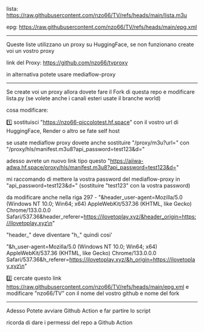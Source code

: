 lista: https://raw.githubusercontent.com/nzo66/TV/refs/heads/main/lista.m3u

epg: https://raw.githubusercontent.com/nzo66/TV/refs/heads/main/epg.xml

---

Queste liste utilizzano un proxy su HuggingFace, se non funzionano create voi un vostro proxy

link del Proxy: https://github.com/nzo66/tvproxy

in alternativa potete usare mediaflow-proxy

---

Se create voi un proxy allora dovete fare il Fork di questa repo e modificare lista.py (se volete anche i canali esteri usate il branche world)

cosa modificare:

1️⃣ sostituisci "https://nzo66-piccolotest.hf.space" con il vostro url di HuggingFace, Render o altro se fate self host

se usate mediaflow proxy dovete anche sostituire "/proxy/m3u?url=" con "/proxy/hls/manifest.m3u8?api_password=test123&d="

adesso avrete un nuovo link tipo questo "https://aiiwa-adwa.hf.space/proxy/hls/manifest.m3u8?api_password=test123&d="

mi raccomando di mettere la vostra password del mediaflow-proxy in "api_password=test123&d=" (sostituire "test123" con la vostra password)

da modificare anche nella riga 297 - "&header_user-agent=Mozilla/5.0 (Windows NT 10.0; Win64; x64) AppleWebKit/537.36 (KHTML, like Gecko) Chrome/133.0.0.0 Safari/537.36&header_referer=https://ilovetoplay.xyz/&header_origin=https://ilovetoplay.xyz\n"

"header_" deve diventare "h_" quindi cosi'

"&h_user-agent=Mozilla/5.0 (Windows NT 10.0; Win64; x64) AppleWebKit/537.36 (KHTML, like Gecko) Chrome/133.0.0.0 Safari/537.36&h_referer=https://ilovetoplay.xyz/&h_origin=https://ilovetoplay.xyz\n"

2️⃣ cercate questo link https://raw.githubusercontent.com/nzo66/TV/refs/heads/main/epg.xml e modificare "nzo66/TV" con il nome del vostro github e nome del fork  

---

Adesso Potete avviare Github Action e far partire lo script 

ricorda di dare i permessi del repo a Github Action 

